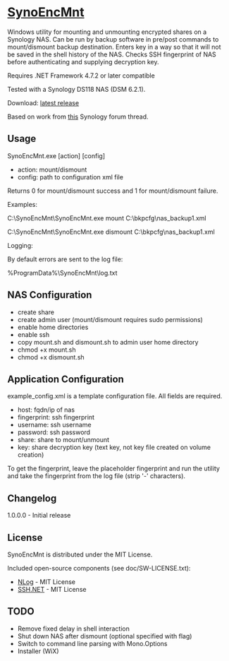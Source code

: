 # [SynoEncMnt](https://github.com/duggerd/SynoEncMnt)

Windows utility for mounting and unmounting encrypted shares on a Synology NAS. Can be run by backup software in pre/post commands to mount/dismount backup destination. Enters key in a way so that it will not be saved in the shell history of the NAS. Checks SSH fingerprint of NAS before authenticating and supplying decryption key.

Requires .NET Framework 4.7.2 or later compatible

Tested with a Synology DS118 NAS (DSM 6.2.1).

Download: [latest release](https://github.com/duggerd/SynoEncMnt/releases)

Based on work from [this](https://forum.synology.com/enu/viewtopic.php?f=90&t=107091) Synology forum thread.

Usage
-----

SynoEncMnt.exe [action] [config]

* action: mount/dismount
* config: path to configuration xml file

Returns 0 for mount/dismount success and 1 for mount/dismount failure.

Examples:

C:\SynoEncMnt\SynoEncMnt.exe mount C:\bkpcfg\nas_backup1.xml

C:\SynoEncMnt\SynoEncMnt.exe dismount C:\bkpcfg\nas_backup1.xml

Logging:

By default errors are sent to the log file:

%ProgramData%\SynoEncMnt\log.txt

NAS Configuration
-----------------

* create share
* create admin user (mount/dismount requires sudo permissions)
* enable home directories
* enable ssh
* copy mount.sh and dismount.sh to admin user home directory
* chmod +x mount.sh
* chmod +x dismount.sh

Application Configuration
-------------------------

example_config.xml is a template configuration file. All fields are required.

* host: fqdn/ip of nas
* fingerprint: ssh fingerprint
* username: ssh username
* password: ssh password
* share: share to mount/unmount
* key: share decryption key (text key, not key file created on volume creation)

To get the fingerprint, leave the placeholder fingerprint and run the utility and take the fingerprint from the log file (strip '-' characters).

Changelog
---------

1.0.0.0 - Initial release

License
-------

SynoEncMnt is distributed under the MIT License.

Included open-source components (see doc/SW-LICENSE.txt):

* [NLog](https://github.com/NLog/NLog) - MIT License
* [SSH.NET](https://github.com/sshnet/SSH.NET) - MIT License

TODO
----

* Remove fixed delay in shell interaction
* Shut down NAS after dismount (optional specified with flag)
* Switch to command line parsing with Mono.Options
* Installer (WiX)
